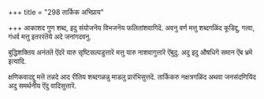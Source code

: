 +++
title = "298 तार्किक अभिप्राय"

+++
आकाशद गुण शब्द, इदु संयोजनॆय विभजनॆय फलितांशवागिदॆ. अवनु वर्ण मत्तु शब्दगळिंद कूडिद्दु, गत्वा, गंधर्व मत्तु इतररंतॆये अदे जनांगदवनु.

बुद्धिशक्तिय अनंततॆ ऎंदरॆ यारु सृष्टिसल्पडुत्तारॆ मत्तु यारु नाशवागुत्तारॆ ऎंबुदु. अदु इदु औषधिगॆ समान ऎंब भ्रमॆ इत्यादि.

क्षणिकवादद्दु मत्तॆ तन्नदे आद रीतिय शब्दगळन्नु माडलु प्रारंभिसुत्तदॆ. तार्किकरु नक्षत्रगळिंद अथवा जनसंदणियिंद अदु समर्थनीय ऎंदु वादिसुत्तारॆ.


